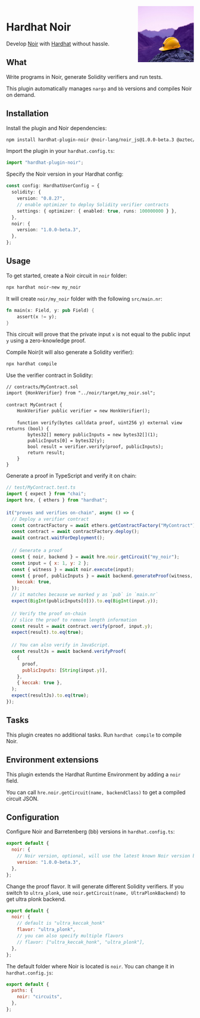 <img align="right" width="150" height="150" top="100" src="./assets/banner.jpg">

# Hardhat Noir

Develop [Noir](https://noir-lang.org) with [Hardhat](https://hardhat.org) without hassle.

## What

Write programs in Noir, generate Solidity verifiers and run tests.

This plugin automatically manages `nargo` and `bb` versions and compiles Noir on demand.

## Installation

Install the plugin and Noir dependencies:

```bash
npm install hardhat-plugin-noir @noir-lang/noir_js@1.0.0-beta.3 @aztec/bb.js@0.82.0
```

Import the plugin in your `hardhat.config.ts`:

```ts
import "hardhat-plugin-noir";
```

Specify the Noir version in your Hardhat config:

```ts
const config: HardhatUserConfig = {
  solidity: {
    version: "0.8.27",
    // enable optimizer to deploy Solidity verifier contracts
    settings: { optimizer: { enabled: true, runs: 100000000 } },
  },
  noir: {
    version: "1.0.0-beta.3",
  },
};
```

## Usage

To get started, create a Noir circuit in `noir` folder:

```bash
npx hardhat noir-new my_noir
```

It will create `noir/my_noir` folder with the following `src/main.nr`:

```rs
fn main(x: Field, y: pub Field) {
    assert(x != y);
}
```

This circuit will prove that the private input `x` is not equal to the public input `y` using a zero-knowledge proof.

Compile Noir(it will also generate a Solidity verifier):

```bash
npx hardhat compile
```

Use the verifier contract in Solidity:

```solidity
// contracts/MyContract.sol
import {HonkVerifier} from "../noir/target/my_noir.sol";

contract MyContract {
    HonkVerifier public verifier = new HonkVerifier();

    function verify(bytes calldata proof, uint256 y) external view returns (bool) {
        bytes32[] memory publicInputs = new bytes32[](1);
        publicInputs[0] = bytes32(y);
        bool result = verifier.verify(proof, publicInputs);
        return result;
    }
}
```

Generate a proof in TypeScript and verify it on chain:

```js
// test/MyContract.test.ts
import { expect } from "chai";
import hre, { ethers } from "hardhat";

it("proves and verifies on-chain", async () => {
  // Deploy a verifier contract
  const contractFactory = await ethers.getContractFactory("MyContract");
  const contract = await contractFactory.deploy();
  await contract.waitForDeployment();

  // Generate a proof
  const { noir, backend } = await hre.noir.getCircuit("my_noir");
  const input = { x: 1, y: 2 };
  const { witness } = await noir.execute(input);
  const { proof, publicInputs } = await backend.generateProof(witness, {
    keccak: true,
  });
  // it matches because we marked y as `pub` in `main.nr`
  expect(BigInt(publicInputs[0])).to.eq(BigInt(input.y));

  // Verify the proof on-chain
  // slice the proof to remove length information
  const result = await contract.verify(proof, input.y);
  expect(result).to.eq(true);

  // You can also verify in JavaScript.
  const resultJs = await backend.verifyProof(
    {
      proof,
      publicInputs: [String(input.y)],
    },
    { keccak: true },
  );
  expect(resultJs).to.eq(true);
});
```

## Tasks

This plugin creates no additional tasks. Run `hardhat compile` to compile Noir.

<!-- This plugin adds the _example_ task to Hardhat:

```
output of `npx hardhat help example`
``` -->

## Environment extensions

This plugin extends the Hardhat Runtime Environment by adding a `noir` field.

You can call `hre.noir.getCircuit(name, backendClass)` to get a compiled circuit JSON.

## Configuration

Configure Noir and Barretenberg (bb) versions in `hardhat.config.ts`:

```js
export default {
  noir: {
    // Noir version, optional, will use the latest known Noir version by default
    version: "1.0.0-beta.3",
  },
};
```

Change the proof flavor. It will generate different Solidity verifiers. If you switch to `ultra_plonk`, use `noir.getCircuit(name, UltraPlonkBackend)` to get ultra plonk backend.

```js
export default {
  noir: {
    // default is "ultra_keccak_honk"
    flavor: "ultra_plonk",
    // you can also specify multiple flavors
    // flavor: ["ultra_keccak_honk", "ultra_plonk"],
  },
};
```

The default folder where Noir is located is `noir`. You can change it in `hardhat.config.js`:

```js
export default {
  paths: {
    noir: "circuits",
  },
};
```

